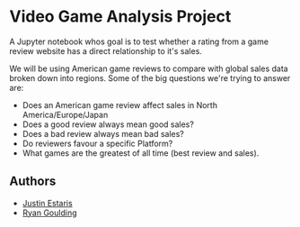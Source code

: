 # Video Game Analysis Project
A Jupyter notebook whos goal  is to test whether a rating from a game review website has a direct relationship to it's sales. 

We will be using American game reviews to compare with global sales data broken down into regions. Some of the big questions we're trying to answer are: 
* Does an American game review affect sales in North America/Europe/Japan
* Does a good review always mean good sales?
* Does a bad review always mean bad sales?
* Do reviewers favour a specific Platform?
* What games are the greatest of all time (best review and sales).

## Authors
- [Justin Estaris](https://github.com/JustinEstaris)
- [Ryan Goulding](https://github.com/RGoulding17) 


